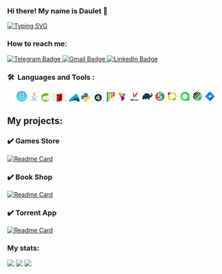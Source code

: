 ### Hi there! My name is Daulet 👋
[![Typing SVG](https://readme-typing-svg.herokuapp.com?color=%2336BCF7&lines=Software+Engineer)](https://git.io/typing-svg)

### How to reach me:

  <a href="https://t.me/Clarke_04">
    <img src="https://img.shields.io/badge/Telegram-blue?style=for-the-badge&logo=telegram&logoColor=white" alt="Telegram Badge"/>
  </a>
  
   <a href="mailto:dauletkd01@gmail.com">
    <img src="https://img.shields.io/badge/Gmail-red?style=for-the-badge&logo=gmail&logoColor=white" alt="Gmail Badge"/>
  </a>
  
  <a href="https://www.linkedin.com/in/daulet-kareneyev/">
    <img src="https://img.shields.io/badge/LinkedIn-blue?style=for-the-badge&logo=linkedin&logoColor=white" alt="LinkedIn Badge">
  </a>
  
  ### 🛠 &nbsp;Languages and Tools :

<p  align="center"> 

<img width="5%" title="Golang" src="media/icons/Golang.jpeg">
<img width="5%" title="Java" src="media/icons/Java.svg">
<img width="4%" title="Spring" src="media/icons/Spring.png">
<img width="7%" title="Scala" src="media/icons/Scala.png">
<img width="5%" title="Akka" src="media/icons/Akka.png">
<img width="4%" title="Python" src="media/icons/Python.png">
<img width="6%" title="Django" src="media/icons/Django.png">
<img width="4%" title="PyTest" src="media/icons/Pytest.svg">
<img width="5%" title="Selenide" src="media/icons/Selenide.svg">
<img width="5%" title="Maven" src="media/icons/Maven.png">
<img width="5%" title="Gradle" src="media/icons/Gradle.svg">
<img width="5%" title="Junit5" src="media/icons/Junit5.svg">
<img width="5%" title="Allure Report" src="media/icons/Allure.svg">
<img width="5%" title="Allure TestOps" src="media/icons/Allure_TO.svg">
<img width="5%" title="RestAssured" src="media/icons/RestAssured.svg">
<img width="5%" title="Jira" src="media/icons/Jira.svg">


</p>
  
  ## My projects:
### :heavy_check_mark: Games Store
[![Readme Card](https://github-readme-stats.vercel.app/api/pin/?username=Headsman-4899&repo=Games-Store)](https://github.com/Headsman-4899/Games-Store)

### :heavy_check_mark: Book Shop
[![Readme Card](https://github-readme-stats.vercel.app/api/pin/?username=Headsman-4899&repo=Akka-Final)](https://github.com/Headsman-4899/Akka-Final)

### :heavy_check_mark: Torrent App
[![Readme Card](https://github-readme-stats.vercel.app/api/pin/?username=Headsman-4899&repo=Django-Project-Endterm)](https://github.com/Headsman-4899/Django-Project-Endterm)

### My stats:
  ![](https://github-profile-summary-cards.vercel.app/api/cards/profile-details?username=Headsman-4899&theme=solarized_dark)
  ![](https://github-profile-summary-cards.vercel.app/api/cards/stats?username=Headsman-4899&theme=solarized_dark)
  ![](https://github-profile-summary-cards.vercel.app/api/cards/repos-per-language?username=Headsman-4899&theme=solarized_dark)
